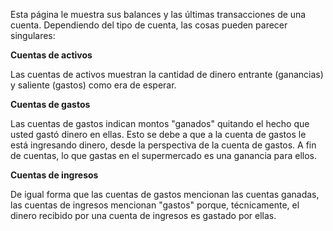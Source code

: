 Esta página le muestra sus balances y las últimas transacciones de una cuenta. Dependiendo del tipo de cuenta, las cosas pueden parecer singulares:

**Cuentas de activos**

Las cuentas de activos muestran la cantidad de dinero entrante (ganancias) y saliente (gastos) como era de esperar.

**Cuentas de gastos**

Las cuentas de gastos indican montos "ganados" quitando el hecho que usted gastó dinero en ellas. Esto se debe a que a la cuenta de gastos le está ingresando dinero, desde la perspectiva de la cuenta de gastos. A fin de cuentas, lo que gastas en el supermercado es una ganancia para ellos.

**Cuentas de ingresos**

De igual forma que las cuentas de gastos mencionan las cuentas ganadas, las cuentas de ingresos mencionan "gastos" porque, técnicamente, el dinero recibido por una cuenta de ingresos es gastado por ellas.